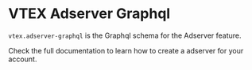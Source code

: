 # VTEX Adserver Graphql

`vtex.adserver-graphql` is the Graphql schema for the Adserver feature.

Check the full documentation to learn how to create a adserver for your account.

<!-- TODO: add link to the documentation -->
